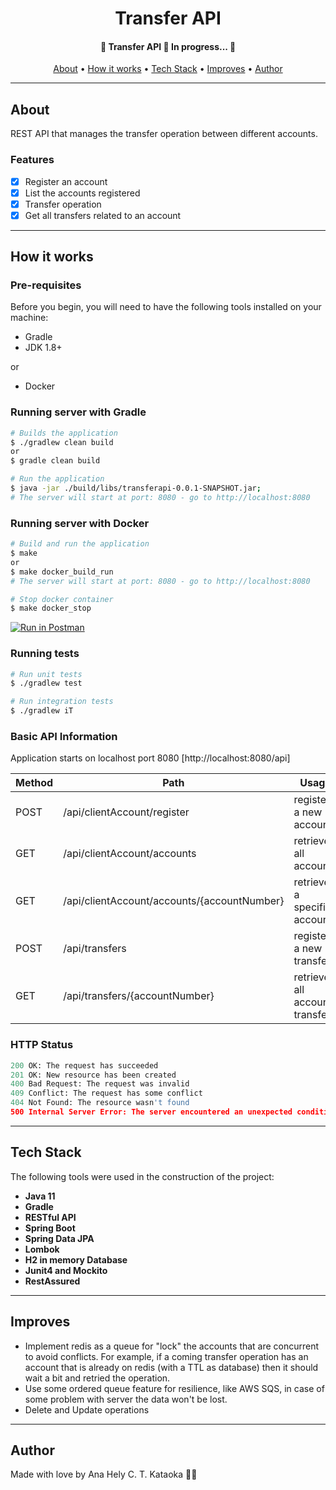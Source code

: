 <h1 align="center">Transfer API</h1>
<h4 align="center"> 
	🚧  Transfer API 🚀 In progress...  🚧
</h4>

<p align="center">
 <a href="#about">About</a> •
 <a href="#how-it-works">How it works</a> • 
 <a href="#tech-stack">Tech Stack</a> • 
 <a href="#improves">Improves</a> • 
 <a href="#author">Author</a>

</p>

---
## About
 REST API that manages the transfer operation between different accounts. 


### Features

- [x] Register an account
- [x] List the accounts registered
- [x] Transfer operation
- [x] Get all transfers related to an account

---
## How it works
### Pre-requisites
Before you begin, you will need to have the following tools installed on your machine:
- Gradle
- JDK 1.8+

or 
- Docker

### Running server with Gradle
```bash
# Builds the application
$ ./gradlew clean build
or
$ gradle clean build

# Run the application 
$ java -jar ./build/libs/transferapi-0.0.1-SNAPSHOT.jar;
# The server will start at port: 8080 - go to http://localhost:8080
```

### Running server with Docker
```bash
# Build and run the application 
$ make
or 
$ make docker_build_run
# The server will start at port: 8080 - go to http://localhost:8080

# Stop docker container
$ make docker_stop
```

[![Run in Postman](https://run.pstmn.io/button.svg)](https://god.gw.postman.com/run-collection/7515737-8442108b-5b10-4cbb-9ee6-5b6e778259af?action=collection%2Ffork&collection-url=entityId%3D7515737-8442108b-5b10-4cbb-9ee6-5b6e778259af%26entityType%3Dcollection%26workspaceId%3D07984745-b6b8-4b2e-b1e6-d99f4a384c52)

### Running tests
```bash
# Run unit tests
$ ./gradlew test

# Run integration tests
$ ./gradlew iT
```

### Basic API Information
Application starts on localhost port 8080 [http://localhost:8080/api] 

| Method | Path                                        | Usage                          |
|--------|---------------------------------------------|--------------------------------|
| POST   | /api/clientAccount/register                 | register a new account         |
| GET    | /api/clientAccount/accounts                 | retrieve all accounts          |
| GET    | /api/clientAccount/accounts/{accountNumber} | retrieve a specific account    |
| POST   | /api/transfers                              | register a new transfer        |
| GET    | /api/transfers/{accountNumber}              | retrieve all account transfers |


### HTTP Status
```python
200 OK: The request has succeeded
201 OK: New resource has been created
400 Bad Request: The request was invalid
409 Conflict: The request has some conflict
404 Not Found: The resource wasn't found
500 Internal Server Error: The server encountered an unexpected condition
```

---
## Tech Stack
The following tools were used in the construction of the project:
- **Java 11**
- **Gradle**
- **RESTful API**
- **Spring Boot**
- **Spring Data JPA**
- **Lombok**
- **H2 in memory Database**
- **Junit4 and Mockito**
- **RestAssured**


---
## Improves

- Implement redis as a queue for "lock" the accounts that are concurrent to avoid conflicts. For example, if a coming
transfer operation has an account that is already on redis (with a TTL as database) then it should wait a bit and retried
the operation.
- Use some ordered queue feature for resilience, like AWS SQS, in case of some problem with server the data won't be lost.
- Delete and Update operations

---
## Author
Made with love by Ana Hely C. T. Kataoka 👋🏽 